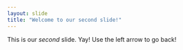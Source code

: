 ```yaml
---
layout: slide
title: "Welcome to our second slide!"
---
```

This is our *second* slide. Yay!
Use the left arrow to go back!
